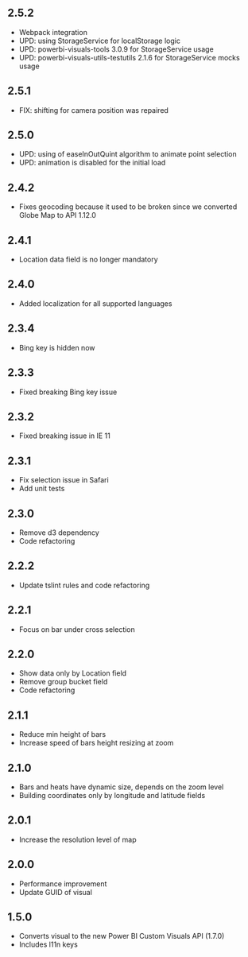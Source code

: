 ## 2.5.2
* Webpack integration
* UPD: using StorageService for localStorage logic
* UPD: powerbi-visuals-tools 3.0.9 for StorageService usage
* UPD: powerbi-visuals-utils-testutils 2.1.6 for StorageService mocks usage

## 2.5.1
* FIX: shifting for camera position was repaired

## 2.5.0
* UPD: using of easeInOutQuint algorithm to animate point selection
* UPD: animation is disabled for the initial load

## 2.4.2
* Fixes geocoding because it used to be broken since we converted Globe Map to API 1.12.0

## 2.4.1
* Location data field is no longer mandatory

## 2.4.0
* Added localization for all supported languages

## 2.3.4
* Bing key is hidden now

## 2.3.3
* Fixed breaking Bing key issue

## 2.3.2
* Fixed breaking issue in IE 11 

## 2.3.1
* Fix selection issue in Safari
* Add unit tests

## 2.3.0
* Remove d3 dependency
* Code refactoring

## 2.2.2
* Update tslint rules and code refactoring

## 2.2.1
* Focus on bar under cross selection

## 2.2.0
* Show data only by Location field
* Remove group bucket field
* Code refactoring

## 2.1.1
* Reduce min height of bars
* Increase speed of bars height resizing at zoom

## 2.1.0
* Bars and heats have dynamic size, depends on the zoom level
* Building coordinates only by longitude and latitude fields

## 2.0.1
* Increase the resolution level of map

## 2.0.0
* Performance improvement
* Update GUID of visual 

## 1.5.0
* Converts visual to the new Power BI Custom Visuals API (1.7.0)
* Includes l11n keys